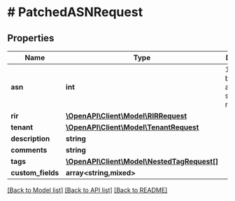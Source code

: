 # # PatchedASNRequest

## Properties

Name | Type | Description | Notes
------------ | ------------- | ------------- | -------------
**asn** | **int** | 16- or 32-bit autonomous system number | [optional]
**rir** | [**\OpenAPI\Client\Model\RIRRequest**](RIRRequest.md) |  | [optional]
**tenant** | [**\OpenAPI\Client\Model\TenantRequest**](TenantRequest.md) |  | [optional]
**description** | **string** |  | [optional]
**comments** | **string** |  | [optional]
**tags** | [**\OpenAPI\Client\Model\NestedTagRequest[]**](NestedTagRequest.md) |  | [optional]
**custom_fields** | **array<string,mixed>** |  | [optional]

[[Back to Model list]](../../README.md#models) [[Back to API list]](../../README.md#endpoints) [[Back to README]](../../README.md)
